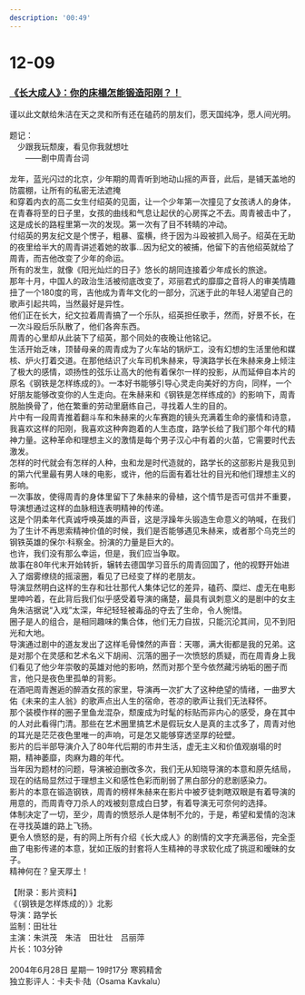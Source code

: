 ```yaml
---
description: '00:49'
---
```


# 12-09

### [《长大成人》：你的床榻怎能锻造阳刚？！](https://movie.douban.com/review/1016017/)

谨以此文献给朱洁在天之灵和所有还在磕药的朋友们，愿天国纯净，愿人间光明。\
\
题记：\
　少跟我玩颓废，看见你我就想吐\
　　――剧中周青台词\
\
&#x20;      龙年，蓝光闪过的北京，少年期的周青听到地动山摇的声音，此后，是铺天盖地的防震棚，让所有的私密无法遮掩\
&#x20;      和穿着内衣的高二女生付绍英的见面，让一个少年第一次撞见了女孩诱人的身体，在青春将至的日子里，女孩的曲线和气息让起伏的心房挥之不去。周青被击中了，这是成长的路程里第一次的发现。第一次有了目不转睛的冲动。\
&#x20;      付绍英的男友纪文是个愣子，粗暴、蛮横，终于因为斗殴被抓入局子。绍英在无助的夜里给半大的周青讲述着她的故事…因为纪文的被捕，他留下的吉他绍英就给了周青，而吉他改变了少年的命运。\
&#x20;      所有的发生，就像《阳光灿烂的日子》悠长的胡同连接着少年成长的旅途。\
&#x20;      那年十月，中国人的政治生活被彻底改变了，邓丽君式的靡靡之音将人的审美情趣扭了一个180度的弯，吉他成为青年文化的一部分，沉迷于此的年轻人渴望自己的歌声引起共鸣，当然最好是异性。\
&#x20;      他们正在长大，纪文拉着周青搞了一个乐队，绍英担任歌手，然而，好景不长，在一次斗殴后乐队散了，他们各奔东西。\
&#x20;      周青的心里却从此装下了绍英，那个同处的夜晚让他铭记。\
&#x20;      生活开始乏味，顶替母亲的周青成为了火车站的锅炉工，没有幻想的生活里他和媒核、炉火打着交道。在那他结识了火车司机朱赫来，导演路学长在朱赫来身上倾注了极大的感情，颂扬性的弦乐让高大的他有着保尔一样的投影，从而延伸自本片的原名《钢铁是怎样练成的》。一本好书能够引导心灵走向美好的方向，同样，一个好朋友能够改变你的人生走向。在朱赫来和《钢铁是怎样练成的》的影响下，周青脱胎换骨了，他在繁重的劳动里磨练自己，寻找着人生的目的。\
&#x20;      片中有一段周青推着翻斗车和朱赫来的火车赛跑的镜头充满着生命的豪情和诗意，我喜欢这样的阳刚，我喜欢这种奔跑着的人生态度，路学长给了我们那个年代的精神力量。这种革命和理想主义的激情是每个男子汉心中有着的火苗，它需要时代去激发。\
&#x20;      怎样的时代就会有怎样的人种，虫和龙是时代造就的，路学长的这部影片是我见到的第六代里最有男人味的电影，或许，他的后面有着壮壮的目光和他们理想主义的影响。\
&#x20;      一次事故，使得周青的身体里留下了朱赫来的骨植，这个情节是否可信并不重要，导演想通过这样的血脉相连表明精神的传递。\
&#x20;      这是个阴柔年代真诚呼唤英雄的声音，这是浮躁年头锻造生命意义的呐喊，在我们为了生计不再思索精神价值的时候，我们是否能够遇见朱赫来，或者那个乌克兰的钢铁英雄的保尔·科察金。扮演的力量是巨大的。\
&#x20;      也许，我们没有那么幸运，但是，我们应当争取。\
&#x20;      故事在80年代末开始转折，辗转去德国学习音乐的周青回国了，他的视野开始进入了烟雾缭绕的摇滚圈，看见了已经变了样的老朋友。\
&#x20;      导演显然明白这样的生存和壮壮那代人集体记忆的差异，磕药、糜烂、虚无在电影里呻吟着，在此背后我们似乎感受着导演的痛楚，最具有讽刺意义的是剧中的女主角朱洁据说“入戏”太深，年纪轻轻被毒品的夺去了生命，令人惋惜。\
&#x20;      圈子是人的组合，是相同趣味的集合体，他们无力自拔，只能沉沦其间，见不到阳光和大地。\
导演通过剧中的道友发出了这样毛骨悚然的声音：天哪，满大街都是我的兄弟。这是对那个在灵感和艺术名义下胡闹、沉落的圈子一次愤怒的质疑，而在周青身上我们看见了他少年崇敬的英雄对他的影响，然而对那个至今依然藏污纳垢的圈子而言，他只是夜色里孤单的背影。\
&#x20;      在酒吧周青邂逅的醉酒女孩的家里，导演再一次扩大了这种绝望的情绪，一曲罗大佑《未来的主人翁》的歌声点出人生的宿命，苍凉的歌声让我们无法释怀。\
&#x20;      那个装模作样的圈子里鱼龙混杂，颓废成为时髦的标贴而非内心的感受，身在其中的人对此看得门清。那些在艺术圈里搞艺术是假玩女人是真的主忒多了，周青对他的耳光是茫茫夜色里唯一的声响，可是怎又能够穿透坚厚的砼壁。\
&#x20;      影片的后半部导演介入了80年代后期的市井生活，虚无主义和价值观崩塌的时期，精神萎靡，肉麻为趣的年代。\
&#x20;      当年因为题材的问题，导演被迫删改多次，我们无从知晓导演的本意和原先结局，现在的结局显然过于理想主义和感性色彩而削弱了黑白部分的悲剧感染力。\
&#x20;      影片的本意在锻造钢铁，周青的榜样朱赫来在影片中被歹徒刺瞎双眼是有着导演的用意的，而周青夺刀杀人的戏被刻意成白日梦，有着导演无可奈何的选择。\
&#x20;      体制决定了一切，至少，周青的愤怒杀人是体制不允的，于是，希望和爱情的泡沫在寻找英雄的路上飞扬。\
&#x20;      更令人愤怒的是，有的网上所有介绍《长大成人》的剧情的文字充满恶俗，完全歪曲了电影传递的本意，犹如正版的封套将人生精神的寻求软化成了挑逗和暧昧的女子。\
&#x20;      精神何在？皇天厚土！\
\
【附录：影片资料】\
《（钢铁是怎样炼成的）》北影\
导演：路学长\
监制：田壮壮\
主演：朱洪茂　朱洁　田壮壮　吕丽萍　\
片长：103分钟\
\
2004年6月28日 星期一 19时17分 寒鸦精舍\
独立影评人：卡夫卡·陆（Osama Kavkalu）
